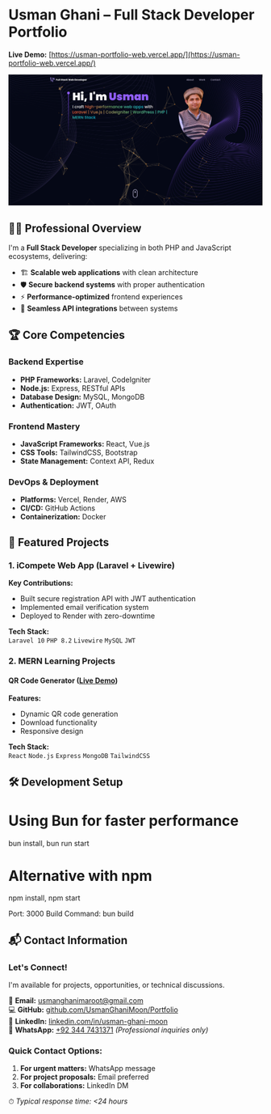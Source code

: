 # Usman Ghani – Full Stack Developer Portfolio
**Live Demo:** [https://usman-portfolio-web.vercel.app/](https://usman-portfolio-web.vercel.app/)

![Portfolio Screenshot](./public/screenshots/Usman-Portfolio-Home.png)

## 👨‍💻 Professional Overview

I'm a **Full Stack Developer** specializing in both PHP and JavaScript ecosystems, delivering:
- 🏗️ **Scalable web applications** with clean architecture
- 🛡️ **Secure backend systems** with proper authentication
- ⚡ **Performance-optimized** frontend experiences
- 🔄 **Seamless API integrations** between systems

## 🏆 Core Competencies

### Backend Expertise
- **PHP Frameworks:** Laravel, CodeIgniter
- **Node.js:** Express, RESTful APIs
- **Database Design:** MySQL, MongoDB
- **Authentication:** JWT, OAuth

### Frontend Mastery
- **JavaScript Frameworks:** React, Vue.js
- **CSS Tools:** TailwindCSS, Bootstrap
- **State Management:** Context API, Redux

### DevOps & Deployment
- **Platforms:** Vercel, Render, AWS
- **CI/CD:** GitHub Actions
- **Containerization:** Docker

## 🚀 Featured Projects

### 1. iCompete Web App (Laravel + Livewire)

**Key Contributions:**
- Built secure registration API with JWT authentication
- Implemented email verification system
- Deployed to Render with zero-downtime

**Tech Stack:**  
`Laravel 10` `PHP 8.2` `Livewire` `MySQL` `JWT`


### 2. MERN Learning Projects
#### QR Code Generator ([Live Demo](https://qrcode-client-puce.vercel.app/))

**Features:**
- Dynamic QR code generation
- Download functionality
- Responsive design

**Tech Stack:**  
`React` `Node.js` `Express` `MongoDB` `TailwindCSS`

## 🛠 Development Setup

# Using Bun for faster performance
bun install,
bun run start

# Alternative with npm
npm install,
npm start


Port: 3000
Build Command: bun build

## 📬 Contact Information

### Let's Connect!
I'm available for projects, opportunities, or technical discussions.

📧 **Email:** [usmanghanimaroot@gmail.com](mailto:usmanghanimaroot@gmail.com)  
💻 **GitHub:** [github.com/UsmanGhaniMoon/Portfolio](https://github.com/UsmanGhaniMoon/Portfolio)  
💼 **LinkedIn:** [linkedin.com/in/usman-ghani-moon](https://www.linkedin.com/in/usman-ghani-moon/)  
📱 **WhatsApp:** [+92 344 7431371](https://wa.me/923447431371) *(Professional inquiries only)*  

### Quick Contact Options:
1. **For urgent matters:** WhatsApp message
2. **For project proposals:** Email preferred
3. **For collaborations:** LinkedIn DM

⏱ *Typical response time: <24 hours*